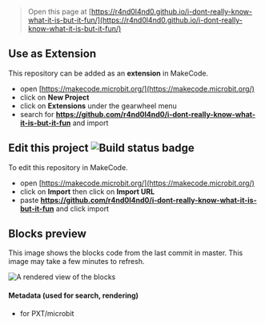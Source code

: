 
> Open this page at [https://r4nd0l4nd0.github.io/i-dont-really-know-what-it-is-but-it-fun/](https://r4nd0l4nd0.github.io/i-dont-really-know-what-it-is-but-it-fun/)

## Use as Extension

This repository can be added as an **extension** in MakeCode.

* open [https://makecode.microbit.org/](https://makecode.microbit.org/)
* click on **New Project**
* click on **Extensions** under the gearwheel menu
* search for **https://github.com/r4nd0l4nd0/i-dont-really-know-what-it-is-but-it-fun** and import

## Edit this project ![Build status badge](https://github.com/r4nd0l4nd0/i-dont-really-know-what-it-is-but-it-fun/workflows/MakeCode/badge.svg)

To edit this repository in MakeCode.

* open [https://makecode.microbit.org/](https://makecode.microbit.org/)
* click on **Import** then click on **Import URL**
* paste **https://github.com/r4nd0l4nd0/i-dont-really-know-what-it-is-but-it-fun** and click import

## Blocks preview

This image shows the blocks code from the last commit in master.
This image may take a few minutes to refresh.

![A rendered view of the blocks](https://github.com/r4nd0l4nd0/i-dont-really-know-what-it-is-but-it-fun/raw/master/.github/makecode/blocks.png)

#### Metadata (used for search, rendering)

* for PXT/microbit
<script src="https://makecode.com/gh-pages-embed.js"></script><script>makeCodeRender("{{ site.makecode.home_url }}", "{{ site.github.owner_name }}/{{ site.github.repository_name }}");</script>
